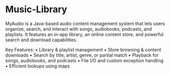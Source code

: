# Music-Library
MyAudio is a Java-based audio content management system that lets users organize, search, and interact with songs, audiobooks, podcasts, and playlists. It features an in-app library, an online content store, and powerful search and download capabilities.

Key Features:
	•	Library & playlist management
	•	Store browsing & content downloads
	•	Search by title, artist, genre, or partial match
	•	Playback for songs, audiobooks, and podcasts
	•	File I/O and custom exception handling
	•	Efficient lookups using maps

 
